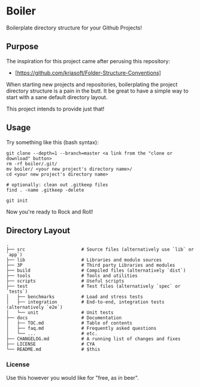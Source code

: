 # Boiler

Boilerplate directory structure for your Github Projects!

## Purpose

The inspiration for this project came after perusing this repository: 
- [https://github.com/kriasoft/Folder-Structure-Conventions]

When starting new projects and repositories, boilerplating the project directory structure is a pain in the butt.
It be great to have a simple way to start with a sane default directory layout.

This project intends to provide just that!

## Usage

Try something like this (bash syntax):

```
git clone --depth=1 --branch=master <a link from the "clone or download" button>
rm -rf boiler/.git/
mv boiler/ <your new project's directory name>/
cd <your new project's directory name>

# optionally: clean out .gitkeep files
find . -name .gitkeep -delete

git init
```

Now you're ready to Rock and Roll!

## Directory Layout

```
.
├── src                     # Source files (alternatively use `lib` or `app`)
├── lib                     # Libraries and module sources
├── 3P                      # Third party Libraries and modules
├── build                   # Compiled files (alternatively `dist`)
├── tools                   # Tools and utilities
├── scripts                 # Useful scripts
├── test                    # Test files (alternatively `spec` or `tests`)
│   ├── benchmarks          # Load and stress tests
│   ├── integration         # End-to-end, integration tests (alternatively `e2e`)
│   └── unit                # Unit tests
├── docs                    # Documentation
│   ├── TOC.md              # Table of contents
│   ├── faq.md              # Frequently asked questions
│   └── ...                 # etc.
├── CHANGELOG.md            # A running list of changes and fixes
├── LICENSE                 # CYA
└── README.md               # $this
```

### License

Use this however you would like for "free, as in beer".
